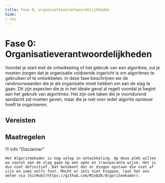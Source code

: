 ```yaml
--- 
title: Fase 0, organisatieverantwoordelijkheden
hide:
- toc
---
```


# Fase 0: Organisatieverantwoordelijkheden
Voordat je start met de ontwikkeling of het gebruik van een algoritme, zul je moeten zorgen dat je organisatie voldoende ingericht is om algoritmes te gebruiken of te ontwikkelen. 
In deze fase beschrijven we de randvoorwaarden die je als organisatie moet hebben om aan de slag te gaan. Dit zijn aspecten die je in het ideale geval al regelt voordat je begint aan het gebruik van algoritmes.
Het zijn ook taken die je voortdurend aandacht zal moeten geven, maar die je niet voor ieder algorite opnieuw hoeft te organiseren. 

## Vereisten

<!-- list_vereisten levenscyclus/organisatieverantwoordelijkheden no-rol no-levenscyclus no-search no-onderwerp -->

## Maatregelen

<!-- list_maatregelen levenscyclus/organisatieverantwoordelijkheden no-rol no-levenscyclus no-search no-onderwerp -->


!!! info "Disclaimer"

    Het Algoritmekader is nog volop in ontwikkeling. Op deze plek willen we vooral aan de slag gaan op een open en transparante wijze. Het is dus niet definitief. Dat betekent dat er dingen opstaan die niet af zijn en soms zelfs fout. Mocht er iets niet kloppen, laat het ons weten via [GitHub](https://github.com/MinBZK/Algoritmekader).
